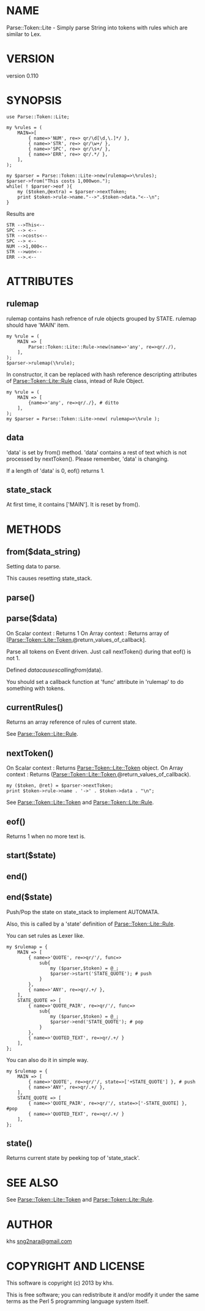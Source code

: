 # NAME

Parse::Token::Lite - Simply parse String into tokens with rules which are similar to Lex.

# VERSION

version 0.110

# SYNOPSIS

	use Parse::Token::Lite;

	my %rules = (
		MAIN=>[
			{ name=>'NUM', re=> qr/\d[\d,\.]*/ },
			{ name=>'STR', re=> qr/\w+/ },
			{ name=>'SPC', re=> qr/\s+/ },
			{ name=>'ERR', re=> qr/.*/ },
		],
	);

	my $parser = Parse::Token::Lite->new(rulemap=>\%rules);
	$parser->from("This costs 1,000won.");
	while( ! $parser->eof ){
		my ($token,@extra) = $parser->nextToken;
		print $token->rule->name."-->".$token->data."<--\n";
	}

Results are

	STR -->This<--
	SPC --> <--
	STR -->costs<--
	SPC --> <--
	NUM -->1,000<--
	STR -->won<--
	ERR -->.<--

# ATTRIBUTES

## rulemap

rulemap contains hash refrence of rule objects grouped by STATE.
rulemap should have 'MAIN' item.

	my %rule = (
		MAIN => [
			Parse::Token::Lite::Rule->new(name=>'any', re=>qr/./),
		],
	);
	$parser->rulemap(\%rule);

In constructor, it can be replaced with hash reference descripting attributes of [Parse::Token::Lite::Rule](http://search.cpan.org/perldoc?Parse::Token::Lite::Rule) class, intead of Rule Object.

	my %rule = (
		MAIN => [
			{name=>'any', re=>qr/./}, # ditto
		],
	);
	my $parser = Parse::Token::Lite->new( rulemap=>\%rule );

## data

'data' is set by from() method.
'data' contains a rest of text which is not processed by nextToken().
Please remember, 'data' is changing.

If a length of 'data' is 0, eof() returns 1.

## state\_stack

At first time, it contains \['MAIN'\].
It is reset by from().

# METHODS

## from($data\_string)

Setting data to parse.

This causes resetting state\_stack.

## parse()

## parse($data)

On Scalar context : Returns 1
On Array context : Returns array of \[[Parse::Token::Lite::Token](http://search.cpan.org/perldoc?Parse::Token::Lite::Token),@return\_values\_of\_callback\].

Parse all tokens on Event driven.
Just call nextToken() during that eof() is not 1.

Defined $data causes calling from($data).

You should set a callback function at 'func' attribute in 'rulemap' to do something with tokens.

## currentRules()

Returns an array reference of rules of current state. 

See [Parse::Token::Lite::Rule](http://search.cpan.org/perldoc?Parse::Token::Lite::Rule).

## nextToken()

On Scalar context : Returns [Parse::Token::Lite::Token](http://search.cpan.org/perldoc?Parse::Token::Lite::Token) object.
On Array context : Returns ([Parse::Token::Lite::Token](http://search.cpan.org/perldoc?Parse::Token::Lite::Token),@return\_values\_of\_callback).

	my ($token, @ret) = $parser->nextToken;
	print $token->rule->name . '->' . $token->data . "\n";

See [Parse::Token::Lite::Token](http://search.cpan.org/perldoc?Parse::Token::Lite::Token) and [Parse::Token::Lite::Rule](http://search.cpan.org/perldoc?Parse::Token::Lite::Rule).

## eof()

Returns 1 when no more text is.

## start($state)

## end()

## end($state)

Push/Pop the state on state\_stack to implement AUTOMATA.

Also, this is called by a 'state' definition of [Parse::Token::Lite::Rule](http://search.cpan.org/perldoc?Parse::Token::Lite::Rule).

You can set rules as Lexer like.

	my $rulemap = {
		MAIN => [
			{ name=>'QUOTE', re=>qr/'/, func=>
				sub{ 
					my ($parser,$token) = @_;
					$parser->start('STATE_QUOTE'); # push
				}
			},
			{ name=>'ANY', re=>qr/.+/ },
		],
		STATE_QUOTE => [
			{ name=>'QUOTE_PAIR', re=>qr/'/, func=>
				sub{ 
					my ($parser,$token) = @_;
					$parser->end('STATE_QUOTE'); # pop
				}
			},
			{ name=>'QUOTED_TEXT', re=>qr/.+/ }
		],
	};

You can also do it in simple way.

	my $rulemap = {
		MAIN => [
			{ name=>'QUOTE', re=>qr/'/, state=>['+STATE_QUOTE'] }, # push
			{ name=>'ANY', re=>qr/.+/ },
		],
		STATE_QUOTE => [
			{ name=>'QUOTE_PAIR', re=>qr/'/, state=>['-STATE_QUOTE] }, #pop
			{ name=>'QUOTED_TEXT', re=>qr/.+/ }
		],
	};

## state()

Returns current state by peeking top of 'state\_stack'.

# SEE ALSO

See [Parse::Token::Lite::Token](http://search.cpan.org/perldoc?Parse::Token::Lite::Token) and [Parse::Token::Lite::Rule](http://search.cpan.org/perldoc?Parse::Token::Lite::Rule).

# AUTHOR

khs <sng2nara@gmail.com>

# COPYRIGHT AND LICENSE

This software is copyright (c) 2013 by khs.

This is free software; you can redistribute it and/or modify it under
the same terms as the Perl 5 programming language system itself.
